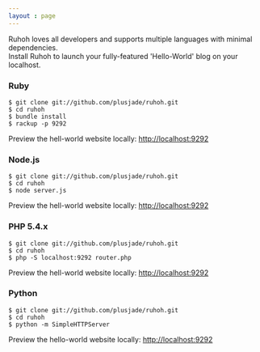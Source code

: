 ```yaml
---
layout : page
---
```



Ruhoh loves all developers and supports multiple languages with minimal dependencies.   
Install Ruhoh to launch your fully-featured 'Hello-World' blog on your localhost.

### Ruby

    $ git clone git://github.com/plusjade/ruhoh.git
    $ cd ruhoh
    $ bundle install
    $ rackup -p 9292

Preview the hell-world website locally: <http://localhost:9292>    

### Node.js

    $ git clone git://github.com/plusjade/ruhoh.git
    $ cd ruhoh
    $ node server.js

Preview the hell-world website locally: <http://localhost:9292>


### PHP 5.4.x

    $ git clone git://github.com/plusjade/ruhoh.git
    $ cd ruhoh
    $ php -S localhost:9292 router.php

Preview the hell-world website locally: <http://localhost:9292>    

### Python

    $ git clone git://github.com/plusjade/ruhoh.git
    $ cd ruhoh
    $ python -m SimpleHTTPServer 

Preview the hello-world website locally: <http://localhost:9292>
